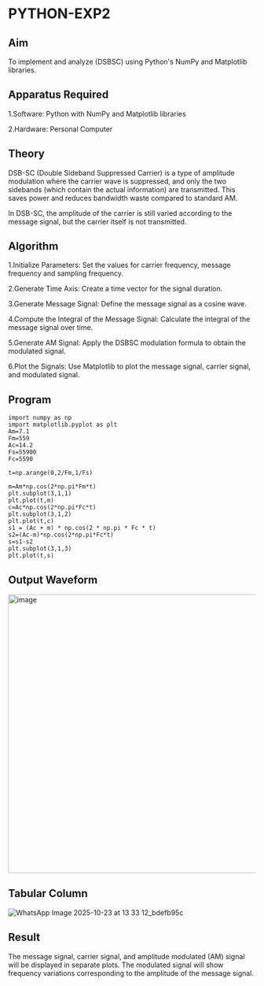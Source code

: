 # PYTHON-EXP2

## Aim

To implement and analyze  (DSBSC) using Python's NumPy and Matplotlib libraries.

## Apparatus Required

1.Software: Python with NumPy and Matplotlib libraries

2.Hardware: Personal Computer
## Theory

DSB-SC (Double Sideband Suppressed Carrier) is a type of amplitude modulation where the carrier wave is suppressed, and only the two sidebands (which contain the actual information) are transmitted. This saves power and reduces bandwidth waste compared to standard AM.

In DSB-SC, the amplitude of the carrier is still varied according to the message signal, but the carrier itself is not transmitted.

## Algorithm

1.Initialize Parameters: Set the values for carrier frequency, message frequency and  sampling frequency.

2.Generate Time Axis: Create a time vector for the signal duration.

3.Generate Message Signal: Define the message signal as a cosine wave.

4.Compute the Integral of the Message Signal: Calculate the integral of the message signal over time.

5.Generate AM Signal: Apply the DSBSC modulation formula to obtain the modulated signal.

6.Plot the Signals: Use Matplotlib to plot the message signal, carrier signal, and modulated signal.

## Program
~~~
import numpy as np
import matplotlib.pyplot as plt
Am=7.1
Fm=559
Ac=14.2
Fs=55900
Fc=5590

t=np.arange(0,2/Fm,1/Fs)

m=Am*np.cos(2*np.pi*Fm*t)
plt.subplot(3,1,1)
plt.plot(t,m)
c=Ac*np.cos(2*np.pi*Fc*t)
plt.subplot(3,1,2)
plt.plot(t,c)
s1 = (Ac + m) * np.cos(2 * np.pi * Fc * t)
s2=(Ac-m)*np.cos(2*np.pi*Fc*t)
s=s1-s2
plt.subplot(3,1,3)
plt.plot(t,s)
~~~
## Output Waveform

<img width="928" height="566" alt="image" src="https://github.com/user-attachments/assets/03fe4cd6-db96-4625-bbeb-1d94800ceb68" />


## Tabular Column
![WhatsApp Image 2025-10-23 at 13 33 12_bdefb95c](https://github.com/user-attachments/assets/da72cf7e-1ef5-42ee-924c-bec5a35d98fc)



## Result

The message signal, carrier signal, and amplitude modulated (AM) signal will be displayed in separate plots. The modulated signal will show frequency variations corresponding to the amplitude of the message signal.
